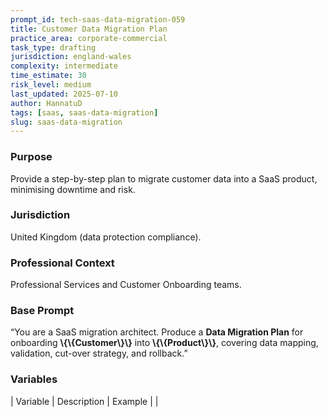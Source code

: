 ```yaml
---
prompt_id: tech-saas-data-migration-059
title: Customer Data Migration Plan
practice_area: corporate-commercial
task_type: drafting
jurisdiction: england-wales
complexity: intermediate
time_estimate: 30
risk_level: medium
last_updated: 2025-07-10
author: HannatuD
tags: [saas, saas-data-migration]
slug: saas-data-migration
---
```


### Purpose  
Provide a step-by-step plan to migrate customer data into a SaaS product, minimising downtime and risk.

### Jurisdiction  
United Kingdom (data protection compliance).

### Professional Context  
Professional Services and Customer Onboarding teams.

### Base Prompt  
“You are a SaaS migration architect. Produce a **Data Migration Plan** for onboarding **\\{\\{Customer\\}\\}** into **\\{\\{Product\\}\\}**, covering data mapping, validation, cut-over strategy, and rollback.”

### Variables  
| Variable | Description | Example |
|

